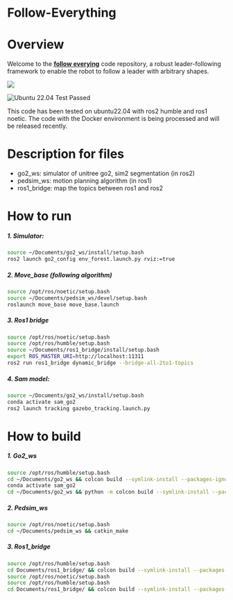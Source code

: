 # Follow-Everything

# Overview
Welcome to the [**follow everying**](https://follow-everything.github.io/) code repository, a robust leader-following framework to enable the robot to follow a leader with arbitrary shapes.

[![](https://github.com/user-attachments/assets/b3417149-7720-4d2d-b7d9-3071adb6462f)](https://www.youtube.com/watch?v=N3d6XKs4Jns)


![Ubuntu 22.04 Test Passed](https://img.shields.io/badge/Ubuntu-22.04-blue)

This code has been tested on ubuntu22.04 with ros2 humble and ros1 noetic. The code with the Docker environment is being processed and will be released recently.

# Description for files

* go2_ws: simulator of unitree go2, sim2 segmentation (in ros2)
* pedsim_ws: motion planning algorithm (in ros1)
* ros1_bridge: map the topics between ros1 and ros2


# How to run
##### 1. Simulator:
```bash
source ~/Documents/go2_ws/install/setup.bash
ros2 launch go2_config env_forest.launch.py rviz:=true
```


##### 2. Move_base (following algorithm)
```bash
source /opt/ros/noetic/setup.bash
source ~/Documents/pedsim_ws/devel/setup.bash
roslaunch move_base move_base.launch
```

##### 3. Ros1 bridge
```bash
source /opt/ros/noetic/setup.bash
source /opt/ros/humble/setup.bash
source ~/Documents/ros1_bridge/install/setup.bash
export ROS_MASTER_URI=http://localhost:11311
ros2 run ros1_bridge dynamic_bridge --bridge-all-2to1-topics
```

##### 4. Sam model:
```bash
source ~/Documents/go2_ws/install/setup.bash
conda activate sam_go2
ros2 launch tracking gazebo_tracking.launch.py
```





# How to build
##### 1. Go2_ws
```bash
source /opt/ros/humble/setup.bash 
cd ~/Documents/go2_ws && colcon build --symlink-install --packages-ignore tracking
conda activate sam_go2
cd ~/Documents/go2_ws && python -m colcon build --symlink-install --packages-select tracking
```
##### 2. Pedsim_ws
```bash
source /opt/ros/noetic/setup.bash 
cd ~/Documents/pedsim_ws && catkin_make
```

##### 3. Ros1_bridge
```bash
source /opt/ros/humble/setup.bash
cd Documents/ros1_bridge/ && colcon build --symlink-install --packages-skip ros1_bridge
source /opt/ros/noetic/setup.bash
source /opt/ros/humble/setup.bash
cd Documents/ros1_bridge/ && colcon build --symlink-install --packages-select ros1_bridge --cmake-force-configure
```

